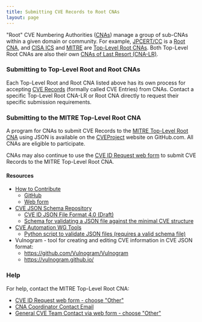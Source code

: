 ```yaml
---
title: Submitting CVE Records to Root CNAs
layout: page
---
```

"Root" CVE Numbering Authorities ([CNAs](https://cve.mitre.org/about/terminology.html#cna)) manage a group of sub-CNAs within a given domain or community. For example, [JPCERT/CC](https://cve.mitre.org/cve/request_id.html#cna-lr) is a [Root CNA](https://cve.mitre.org/about/terminology.html#root_cna), and [CISA ICS](https://cve.mitre.org/cve/request_id.html#cna-lr) and [MITRE](https://cve.mitre.org/cve/request_id.html#cna-lr) are [Top-Level Root CNAs](https://cve.mitre.org/about/terminology.html#tlr-cna). Both Top-Level Root CNAs are also their own [CNAs of Last Resort (CNA-LR)](https://cve.mitre.org/about/terminology.html#cna-lr). 

### Submitting to Top-Level Root and Root CNAs

Each Top-Level Root and Root CNA listed above has its own process for accepting [CVE Records](https://cve.mitre.org/about/terminology.html#cve_record) (formally called CVE Entries) from CNAs. Contact a specific Top-Level Root CNA-LR or Root CNA directly to request their specific submission requirements.

### Submitting to the MITRE Top-Level Root CNA

A program for CNAs to submit CVE Records to the [MITRE Top-Level Root CNA](https://cve.mitre.org/cve/request_id.html#cna-lr) using JSON is available on the [CVEProject](https://github.com/CVEProject/cvelist) website on GitHub.com. All CNAs are eligible to participate.

CNAs may also continue to use the [CVE ID Request web form](https://cveform.mitre.org/) to submit CVE Records to the MITRE Top-Level Root CNA.

#### Resources                                     

* [How to Contribute](https://cve.mitre.org/cve/cna/CVE_Entry_Creation.pptx)
  * [GitHub](https://cve.mitre.org/cve/cna/CVE_Entry_Submission_Process.pptx)
  * [Web form](https://cve.mitre.org/cve/cna/CVE_Entry_Submission_Process.pptx)
* [CVE JSON Schema Repository](https://github.com/CVEProject/automation-working-group/tree/master/cve_json_schema)
  <ul>
    <li><a href="https://github.com/CVEProject/automation-working-group/blob/master/cve_json_schema/DRAFT-JSON-file-format-v4.md">CVE ID JSON File Format 4.0 (Draft)</a></li>
    <li><a href="https://github.com/CVEProject/automation-working-group/blob/master/cve_json_schema/CVE_JSON_4.0_min_public.schema">Schema for validating a JSON file against the minimal CVE structure</a></li>
  </ul>
* [CVE Automation WG Tools](https://github.com/CVEProject/automation-working-group/tree/master/tools)
  <ul>
    <li><a href="https://github.com/CVEProject/automation-working-group/blob/master/tools/cmdlinejsonvalidator.py">Python script to validate JSON files (requires a valid schema file)</a></li>
  </ul>
* Vulnogram - tool for creating and editing CVE information in CVE JSON format:
  <ul>
  <li><a href="https://github.com/Vulnogram/Vulnogram">https://github.com/Vulnogram/Vulnogram</a></li>
  <li><a href="https://vulnogram.github.io/">https://vulnogram.github.io/</a></li>
  </ul>

### Help
      
For help, contact the MITRE Top-Level Root CNA:                                      
                                              
* [CVE ID Request web form - choose "Other"](https://cveform.mitre.org/)
* [CNA Coordinator Contact Email](mailto:cna-coordinator@mitre.org)
* [General CVE Team Contact via web form - choose "Other"](https://cveform.mitre.org/)
